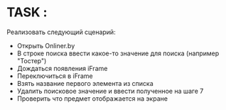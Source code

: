 # TASK : 

Реализовать следующий сценарий:
* Открыть Onliner.by
* В строке поиска ввести какое-то значение для поиска (например "Тостер")
* Дождаться появления iFrame
* Переключиться в iFrame
* Взять название первого элемента из списка
* Удалить поисковое значение и ввести полученное на шаге 7
* Проверить что предмет отображается на экране
